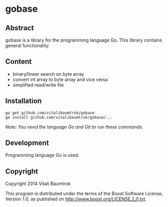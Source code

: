 # gobase

## Abstract
gobase is a library for the programming language Go. This library contains general functionality.

## Content
- binary/linear search on byte array
- convert int array to byte array and vice versa
- simplified read/write file

## Installation

	go get github.com/vitalibaumtrok/gobase
	go install github.com/vitalibaumtrok/gobase/...

_Note: You need the language Go and Git to run these commands._

## Development
Programming language Go is used.

## Copyright
Copyright 2014 Vitali Baumtrok

This program is distributed under the terms of the Boost Software License, Version 1.0, as published on <http://www.boost.org/LICENSE_1_0.txt>.